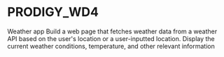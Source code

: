 # PRODIGY_WD4
Weather app
Build a web page that fetches weather data from a weather API based on the user's location or a user-inputted location. Display the current weather conditions, temperature, and other relevant information

